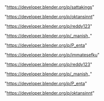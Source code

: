 "https://developer.blender.org/p/sattakings"

"https://developer.blender.org/p/oktansinnt"

"https://developer.blender.org/p/reddy123"

"https://developer.blender.org/p/_manish_"

"https://developer.blender.org/p/P_enta"

 
"https://developer.blender.org/p/immatesefku"


"https://developer.blender.org/p/reddy123"


"https://developer.blender.org/p/_manish_"


"https://developer.blender.org/p/P_enta"


"https://developer.blender.org/p/oktansinnt"


 
